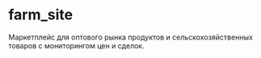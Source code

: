 # farm_site
Маркетплейс для оптового рынка продуктов и сельскохозяйственных товаров с мониторингом цен и сделок.
